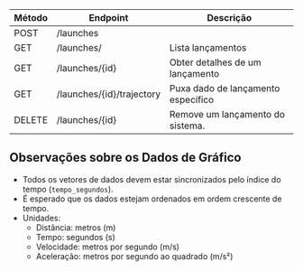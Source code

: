 
| Método | Endpoint                  | Descrição                          |
| ------ | ------------------------- | ---------------------------------- |
| POST   | /launches                 |                                    |
| GET    | /launches/                | Lista lançamentos                  |
| GET    | /launches/{id}            | Obter detalhes de um lançamento    |
| GET    | /launches/{id}/trajectory | Puxa dado de lançamento específico |
| DELETE | /launches/{id}            | Remove um lançamento do sistema.   |

## Observações sobre os Dados de Gráfico

- Todos os vetores de dados devem estar sincronizados pelo índice do tempo (`tempo_segundos`).
- É esperado que os dados estejam ordenados em ordem crescente de tempo.
- Unidades:
    - Distância: metros (m)
    - Tempo: segundos (s)
    - Velocidade: metros por segundo (m/s)
    - Aceleração: metros por segundo ao quadrado (m/s²)
